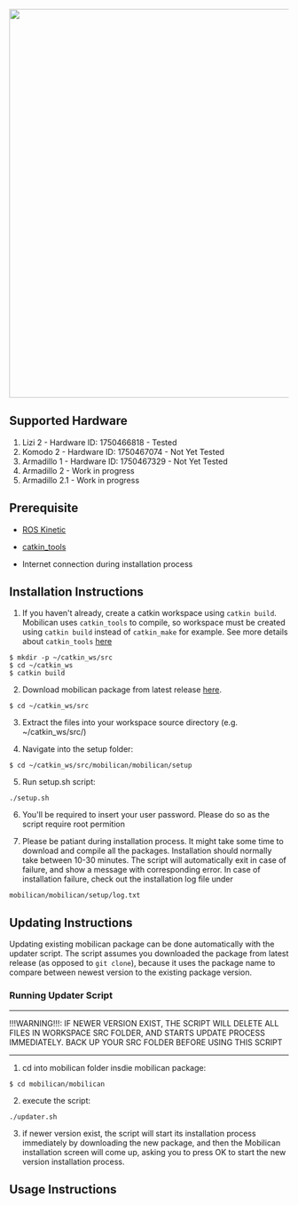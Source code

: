 <p>
  <img src="/mobilican/docs/mobilican.png" width="700">
</p>

## Supported Hardware
1. Lizi 2 - Hardware ID: 1750466818 - Tested
2. Komodo 2 - Hardware ID: 1750467074 - Not Yet Tested
3. Armadillo 1 - Hardware ID: 1750467329 - Not Yet Tested
4. Armadillo 2 - Work in progress
5. Armadillo 2.1 - Work in progress

## Prerequisite 

* [ROS Kinetic](http://wiki.ros.org/kinetic/Installation/Ubuntu)

* [catkin_tools](https://catkin-tools.readthedocs.io/en/latest/installing.html#installing-on-ubuntu-with-apt-get)

* Internet connection during installation process

## Installation Instructions

1. If you haven't already, create a catkin workspace using ```catkin build```. Mobilican uses ```catkin_tools``` to compile, so workspace must be created using ```catkin build``` instead of ```catkin_make``` for example. See more details about ```catkin_tools``` [here](https://catkin-tools.readthedocs.io/en/latest/index.html)

```
$ mkdir -p ~/catkin_ws/src
$ cd ~/catkin_ws
$ catkin build
```

2. Download mobilican package from latest release [here](https://catkin-tools.readthedocs.io/en/latest/index.html).
```
$ cd ~/catkin_ws/src
```

3. Extract the files into your workspace source directory (e.g. ~/catkin_ws/src/)

4. Navigate into the setup folder:
```
$ cd ~/catkin_ws/src/mobilican/mobilican/setup
```

5. Run setup.sh script:
```
./setup.sh
```

6. You'll be required to insert your user password. Please do so as the script require root permition

7. Please be patiant during installation process. It might take some time to download and compile all the packages. Installation should normally take between 10-30 minutes. The script will automatically exit in case of failure, and show a message with corresponding error. In case of installation failure, check out the installation log file under 
```
mobilican/mobilican/setup/log.txt
```

## Updating Instructions
Updating existing mobilican package can be done automatically with the updater script.
The script assumes you downloaded the package from latest release (as opposed to ```git clone```), because it uses the package name to compare between newest version to the existing package version.

### Running Updater Script
********************************************
!!!WARNING!!!: IF NEWER VERSION EXIST, THE SCRIPT WILL DELETE ALL FILES IN WORKSPACE SRC FOLDER, AND STARTS UPDATE PROCESS IMMEDIATELY. BACK UP YOUR SRC FOLDER BEFORE USING THIS SCRIPT
********************************************

1. cd into mobilican folder insdie mobilican package:
```
$ cd mobilican/mobilican
```
2. execute the script:
```
./updater.sh
```
3. if newer version exist, the script will start its installation process immediately by downloading the new package, and then the Mobilican installation screen will come up, asking you to press OK to start the new version installation process.  

## Usage Instructions



